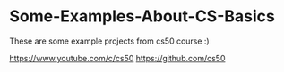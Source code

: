# Some-Examples-About-CS-Basics
These are some example projects from cs50 course :)

https://www.youtube.com/c/cs50
https://github.com/cs50
